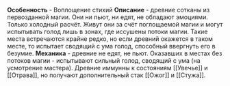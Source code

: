 **Особенность** - Воплощение стихий
**Описание** - древние сотканы из первозданной магии. Они ни пьют, ни едят, не обладают эмоциями. Только холодный расчёт. Живут они за счёт поглощаемой магии и могут испытывать голод лишь в зонах, где иссушены потоки магии. Такие места встречаются крайне редко, но если древний окажется в таком месте, то испытает сводящий с ума голод, способный ввергнуть его в безумие. 
**Механика** - древние не едят, не пьют. Оказавших в местах без потоков магии - испытывают сильный голод, сводящий с ума (на усмотрение мастера). Древние иммунны к состояниям [[Увечье]] и [[Отрава]], но получают дополнительный стак [[Ожог]] и [[Стужа]]. 